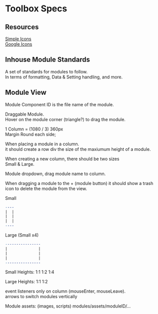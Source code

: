 
# Toolbox Specs

## Resources  

[Simple Icons](https://simpleicons.org/)  
[Google Icons](https://fonts.google.com/icons)

## Inhouse Module Standards

A set of standards for modules to follow.  
In terms of formatting, Data & Setting handling, and more.  

## Module View

Module Component ID is the file name of the module.  

Draggable Module.  
Hover on the module corner (triangle?) to drag the module.  

1 Column = (1080 / 3) 360px  
Margin Round each side;  

When placing a module in a column.  
it should create a row div the size of the maxiumum height of a module.  

When creating a new column, there should be two sizes  
Small & Large.  

Module dropdown, drag module name to column.  

When dragging a module to the + (module button) it should show a trash icon to delete the module from the view.  

Small  

```mk
----
|  |
|  |
|  |
----
```

Large  (Small x4)

```mk
----------------
|              |
|              |
|              |
----------------
```

Small Heights:
1:1
1:2
1:4

Large Heights:
1:1
1:2

event listeners only on column (mouseEnter, mouseLeave).  
arrows to switch modules vertically  

Module assets: (images, scripts)
modules/assets/moduleID/...
